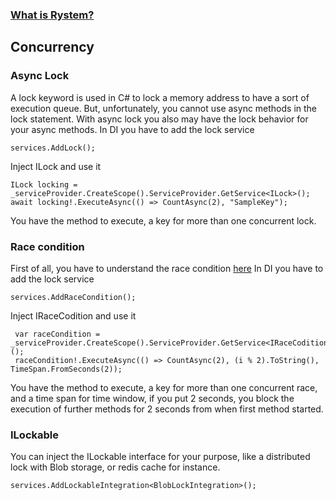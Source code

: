 ﻿### [What is Rystem?](https://github.com/KeyserDSoze/Rystem)

## Concurrency

### Async Lock
A lock keyword is used in C# to lock a memory address to have a sort of execution queue. But, unfortunately, you cannot use async methods in the lock statement.
With async lock you also may have the lock behavior for your async methods.
In DI you have to add the lock service

	services.AddLock();

Inject ILock and use it

	ILock locking = _serviceProvider.CreateScope().ServiceProvider.GetService<ILock>();
	await locking!.ExecuteAsync(() => CountAsync(2), "SampleKey");

You have the method to execute, a key for more than one concurrent lock.

### Race condition
First of all, you have to understand the race condition [here](https://en.wikipedia.org/wiki/Race_condition)
In DI you have to add the lock service

	services.AddRaceCondition();
	
Inject IRaceCodition and use it

	 var raceCondition = _serviceProvider.CreateScope().ServiceProvider.GetService<IRaceCodition>();
	 raceCondition!.ExecuteAsync(() => CountAsync(2), (i % 2).ToString(), TimeSpan.FromSeconds(2));

You have the method to execute, a key for more than one concurrent race, and a time span for time window, if you put 2 seconds, you block the execution of further methods for 2 seconds from when first method started.

### ILockable
You can inject the ILockable interface for your purpose, like a distributed lock with Blob storage, or redis cache for instance.

	services.AddLockableIntegration<BlobLockIntegration>();
	
